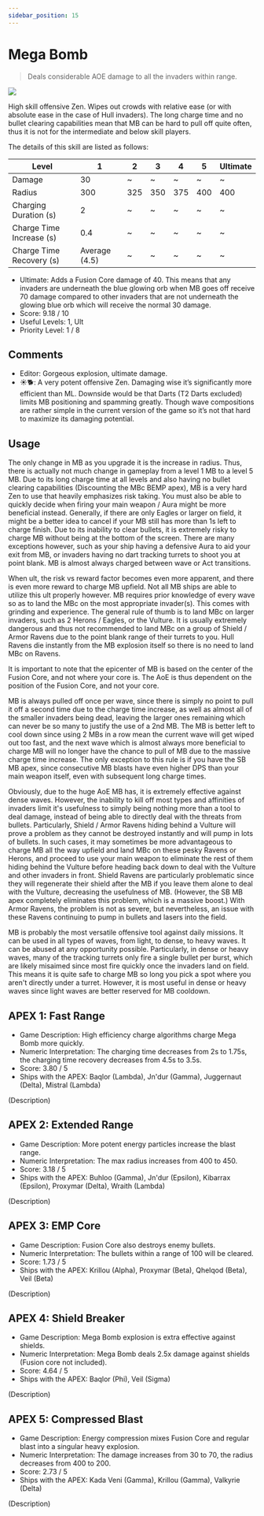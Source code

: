 ```yaml
---
sidebar_position: 15
---
```


# Mega Bomb

> Deals considerable AOE damage to all the invaders within range.

<img src="/terms/mb.png" style={{zoom:1.25}}/>

High skill offensive Zen. Wipes out crowds with relative ease (or with absolute ease in the case of Hull invaders). The long charge time and no bullet clearing capabilities mean that MB can be hard to pull off quite often, thus it is not for the intermediate and below skill players.

The details of this skill are listed as follows:

| Level                    | 1             | 2    | 3    | 4    | 5    | Ultimate |
| ------------------------ | ------------- | ---- | ---- | ---- | ---- | -------- |
| Damage                   | 30            | ~    | ~    | ~    | ~    | ~        |
| Radius                   | 300           | 325  | 350  | 375  | 400  | 400      |
| Charging Duration (s)    | 2             | ~    | ~    | ~    | ~    | ~        |
| Charge Time Increase (s) | 0.4           | ~    | ~    | ~    | ~    | ~        |
| Charge Time Recovery (s) | Average (4.5) | ~    | ~    | ~    | ~    | ~        |

- Ultimate: Adds a Fusion Core damage of 40. This means that any invaders are underneath the blue glowing orb when MB goes off receive 70 damage compared to other invaders that are not underneath the glowing blue orb which will receive the normal 30 damage.
- Score: 9.18 / 10
- Useful Levels: 1, Ult
- Priority Level: 1 / 8

## Comments

- Editor: Gorgeous explosion, ultimate damage.
- ☀🐕: A very potent offensive Zen. Damaging wise it’s significantly more efficient than ML. Downside would be that Darts (T2 Darts excluded) limits MB positioning and spamming greatly. Though wave compositions are rather simple in the current version of the game so it’s not that hard to maximize its damaging potential.

## Usage

The only change in MB as you upgrade it is the increase in radius. Thus, there is actually not much change in gameplay from a level 1 MB to a level 5 MB. Due to its long charge time at all levels and also having no bullet clearing capabilities (Discounting the MBc BEMP apex), MB is a very hard Zen to use that heavily emphasizes risk taking. You must also be able to quickly decide when firing your main weapon / Aura might be more beneficial instead. Generally, if there are only Eagles or larger on field, it might be a better idea to cancel if your MB still has more than 1s left to charge finish. Due to its inability to clear bullets, it is extremely risky to charge MB without being at the bottom of the screen. There are many exceptions however, such as your ship having a defensive Aura to aid your exit from MB, or invaders having no dart tracking turrets to shoot you at point blank. MB is almost always charged between wave or Act transitions.

When ult, the risk vs reward factor becomes even more apparent, and there is even more reward to charge MB upfield. Not all MB ships are able to utilize this ult properly however. MB requires prior knowledge of every wave so as to land the MBc on the most appropriate invader(s). This comes with grinding and experience. The general rule of thumb is to land MBc on larger invaders, such as 2 Herons / Eagles, or the Vulture. It is usually extremely dangerous and thus not recommended to land MBc on a group of Shield / Armor Ravens due to the point blank range of their turrets to you. Hull Ravens die instantly from the MB explosion itself so there is no need to land MBc on Ravens.

It is important to note that the epicenter of MB is based on the center of the Fusion Core, and not where your core is. The AoE is thus dependent on the position of the Fusion Core, and not your core.

MB is always pulled off once per wave, since there is simply no point to pull it off a second time due to the charge time increase, as well as almost all of the smaller invaders being dead, leaving the larger ones remaining which can never be so many to justify the use of a 2nd MB. The MB is better left to cool down since using 2 MBs in a row mean the current wave will get wiped out too fast, and the next wave which is almost always more beneficial to charge MB will no longer have the chance to pull of MB due to the massive charge time increase. The only exception to this rule is if you have the SB MB apex, since consecutive MB blasts have even higher DPS than your main weapon itself, even with subsequent long charge times.

Obviously, due to the huge AoE MB has, it is extremely effective against dense waves. However, the inability to kill off most types and affinities of invaders limit it's usefulness to simply being nothing more than a tool to deal damage, instead of being able to directly deal with the threats from bullets. Particularly, Shield / Armor Ravens hiding behind a Vulture will prove a problem as they cannot be destroyed instantly and will pump in lots of bullets. In such cases, it may sometimes be more advantageous to charge MB all the way upfield and land MBc on these pesky Ravens or Herons, and proceed to use your main weapon to eliminate the rest of them hiding behind the Vulture before heading back down to deal with the Vulture and other invaders in front. Shield Ravens are particularly problematic since they will regenerate their shield after the MB if you leave them alone to deal with the Vulture, decreasing the usefulness of MB. (However, the SB MB apex completely eliminates this problem, which is a massive boost.) With Armor Ravens, the problem is not as severe, but nevertheless, an issue with these Ravens continuing to pump in bullets and lasers into the field.

MB is probably the most versatile offensive tool against daily missions. It can be used in all types of waves, from light, to dense, to heavy waves. It can be abused at any opportunity possible. Particularly, in dense or heavy waves, many of the tracking turrets only fire a single bullet per burst, which are likely misaimed since most fire quickly once the invaders land on field. This means it is quite safe to charge MB so long you pick a spot where you aren't directly under a turret. However, it is most useful in dense or heavy waves since light waves are better reserved for MB cooldown.

## APEX 1: Fast Range

- Game Description: High efficiency charge algorithms charge Mega Bomb more quickly.
- Numeric Interpretation: The charging time decreases from 2s to 1.75s, the charging time recovery decreases from 4.5s to 3.5s.
- Score: 3.80 / 5
- Ships with the APEX: Baqlor (Lambda), Jn'dur (Gamma), Juggernaut (Delta), Mistral (Lambda)

(Description)

## APEX 2: Extended Range

- Game Description: More potent energy particles increase the blast range.
- Numeric Interpretation: The max radius increases from 400 to 450.
- Score: 3.18 / 5
- Ships with the APEX: Buhloo (Gamma), Jn'dur (Epsilon), Kibarrax (Epsilon), Proxymar (Delta), Wraith (Lambda)

(Description)

## APEX 3: EMP Core

- Game Description: Fusion Core also destroys enemy bullets.
- Numeric Interpretation: The bullets within a range of 100 will be cleared.
- Score: 1.73 / 5
- Ships with the APEX: Krillou (Alpha), Proxymar (Beta), Qhelqod (Beta), Veil (Beta)

(Description)

## APEX 4: Shield Breaker

- Game Description: Mega Bomb explosion is extra effective against shields.
- Numeric Interpretation: Mega Bomb deals 2.5x damage against shields (Fusion core not included).
- Score: 4.64 / 5
- Ships with the APEX: Baqlor (Phi), Veil (Sigma)

(Description)

## APEX 5: Compressed Blast

- Game Description: Energy compression mixes Fusion Core and regular blast into a singular heavy explosion.
- Numeric Interpretation: The damage increases from 30 to 70, the radius decreases from 400 to 200.
- Score: 2.73 / 5
- Ships with the APEX: Kada Veni (Gamma), Krillou (Gamma), Valkyrie (Delta)

(Description)

